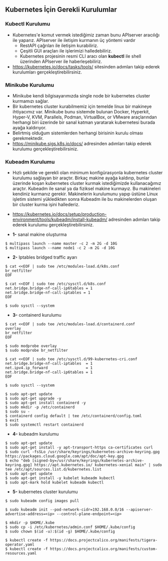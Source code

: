 ## Kubernetes İçin Gerekli Kurulumlar

### Kubectl Kurulumu
* Kubernetes'e komut vermek istediğimiz zaman bunu APIserver aracılığı ile yaparız. APIserver ile iletişim kurmanın üç yöntemi vardır
    - RestAPI çağrıları ile iletişim kurabiliriz.
    - Çeşitli GUI araçları ile işlerimizi halledebiliriz.
    - Kubernetes projesinin resmi CLI aracı olan **kubectl** ile shell üzerinden APIserver ile haberleşebiliriz.
* https://kubernetes.io/docs/tasks/tools/ sitesinden adımları takip ederek kurulumları gerçekleştirebilirsiniz.

### Minikube Kurulumu
* Minikube kendi bilgisayarımızda single node bir kubernetes cluster kurmamızı sağlar. 
* Bir kubernetes cluster kurabilmemiz için temelde linux bir makineye ihtiyacımız var. Minikube bunu sistemde bulunan Docker, Hyperkit, Hyper-V, KVM, Parallels, Podman, VirtualBox, or VMware araçlarından herhangi biri üzerinde bir sanal katman yaratarak kubernetesi burada ayağa kaldırıyor. 
* Belirtmiş olduğum sistemlerden herhangi birisinin kurulu olması gerekmektedir. 
* https://minikube.sigs.k8s.io/docs/ adresinden adımları takip ederek kurulumu gerçekleştirebilirsiniz.

### Kubeadm Kurulumu
* Hızlı şekilde ve gerekli olan minimum konfigürasyonla kubernetes cluster kurulumu sağlayan bir araçtır. Birkaç makine ayağa kaldırıp, bunlar üzerinde koşan kubernetes cluster kurmak istediğimizde kullanacağımız araçtır. Kubeadm ile sanal ya da fiziksel makine kurmayız. Bu makineleri kendiniz kurmanız gerekir. Makinelerin kurulumunu yapıp üstüne Linux işletim sistemi yükledikten sonra Kubeadm ile bu makinelerden oluşan bir cluster kurma işini hallederiz. 

* https://kubernetes.io/docs/setup/production-environment/tools/kubeadm/install-kubeadm/ adresinden adımları takip ederek kurulumu gerçekleştirebilirsiniz.

* **1-** sanal makine oluşturma
```
$ multipass launch --name master -c 2 -m 2G -d 10G
$ multipass launch --name node1 -c 2 -m 2G -d 10G
```

* **2-** Iptables bridged traffic ayarı

```
$ cat <<EOF | sudo tee /etc/modules-load.d/k8s.conf
br_netfilter
EOF
```

```
$ cat <<EOF | sudo tee /etc/sysctl.d/k8s.conf
net.bridge.bridge-nf-call-ip6tables = 1
net.bridge.bridge-nf-call-iptables = 1
EOF
```

```
$ sudo sysctl --system
```

* **3-** containerd kurulumu

```
$ cat <<EOF | sudo tee /etc/modules-load.d/containerd.conf
overlay
br_netfilter
EOF
```

```
$ sudo modprobe overlay
$ sudo modprobe br_netfilter
```

```
$ cat <<EOF | sudo tee /etc/sysctl.d/99-kubernetes-cri.conf
net.bridge.bridge-nf-call-iptables  = 1
net.ipv4.ip_forward                 = 1
net.bridge.bridge-nf-call-ip6tables = 1
EOF
```

```
$ sudo sysctl --system
```

```
$ sudo apt-get update
$ sudo apt-get upgrade -y
$ sudo apt-get install containerd -y
$ sudo mkdir -p /etc/containerd
$ sudo su -
$ containerd config default | tee /etc/containerd/config.toml
$ exit
$ sudo systemctl restart containerd
```

* **4-** kubeadm kurulumu


```
$ sudo apt-get update
$ sudo apt-get install -y apt-transport-https ca-certificates curl
$ sudo curl -fsSLo /usr/share/keyrings/kubernetes-archive-keyring.gpg https://packages.cloud.google.com/apt/doc/apt-key.gpg
$ echo "deb [signed-by=/usr/share/keyrings/kubernetes-archive-keyring.gpg] https://apt.kubernetes.io/ kubernetes-xenial main" | sudo tee /etc/apt/sources.list.d/kubernetes.list
$ sudo apt-get update
$ sudo apt-get install -y kubelet kubeadm kubectl
$ sudo apt-mark hold kubelet kubeadm kubectl
```

* **5-** kubernetes cluster kurulumu

```
$ sudo kubeadm config images pull

$ sudo kubeadm init --pod-network-cidr=192.168.0.0/16 --apiserver-advertise-address=<ip> --control-plane-endpoint=<ip>
```

```
$ mkdir -p $HOME/.kube
$ sudo cp -i /etc/kubernetes/admin.conf $HOME/.kube/config
$ sudo chown $(id -u):$(id -g) $HOME/.kube/config
```

```
$ kubectl create -f https://docs.projectcalico.org/manifests/tigera-operator.yaml
$ kubectl create -f https://docs.projectcalico.org/manifests/custom-resources.yaml
```